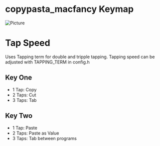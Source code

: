 # copypasta_macfancy Keymap
![Picture](https://i.imgur.com/7LMZZrL.png)

# Tap Speed
Uses Tapping term for double and tripple tapping.
Tapping speed can be adjusted with TAPPING_TERM in config.h

## Key One
- 1 Tap: Copy
- 2 Taps: Cut
- 3 Taps: Tab

## Key Two
- 1 Tap: Paste
- 2 Taps: Paste as Value
- 3 Taps: Tab between programs
